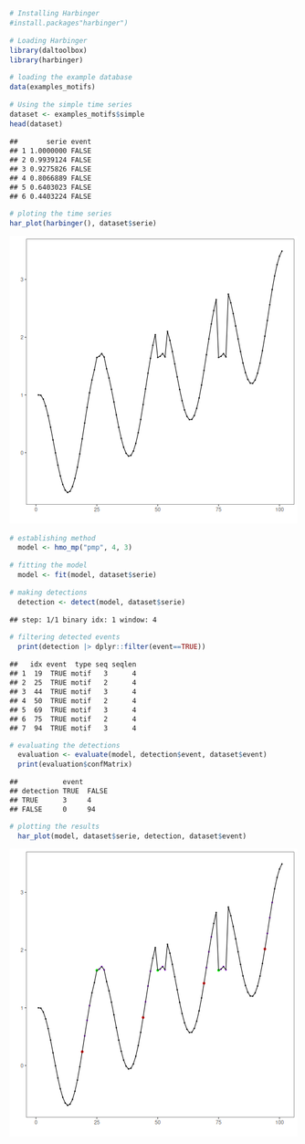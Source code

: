 
``` r
# Installing Harbinger
#install.packages"harbinger")
```


``` r
# Loading Harbinger
library(daltoolbox)
library(harbinger) 
```


``` r
# loading the example database
data(examples_motifs)
```


``` r
# Using the simple time series
dataset <- examples_motifs$simple
head(dataset)
```

```
##       serie event
## 1 1.0000000 FALSE
## 2 0.9939124 FALSE
## 3 0.9275826 FALSE
## 4 0.8066889 FALSE
## 5 0.6403023 FALSE
## 6 0.4403224 FALSE
```


``` r
# ploting the time series
har_plot(harbinger(), dataset$serie)
```

![plot of chunk unnamed-chunk-5](fig/hmo_mp_pmp/unnamed-chunk-5-1.png)


``` r
# establishing method 
  model <- hmo_mp("pmp", 4, 3)
```


``` r
# fitting the model
  model <- fit(model, dataset$serie)
```


``` r
# making detections
  detection <- detect(model, dataset$serie)
```

```
## step: 1/1 binary idx: 1 window: 4
```


``` r
# filtering detected events
  print(detection |> dplyr::filter(event==TRUE))
```

```
##   idx event  type seq seqlen
## 1  19  TRUE motif   3      4
## 2  25  TRUE motif   2      4
## 3  44  TRUE motif   3      4
## 4  50  TRUE motif   2      4
## 5  69  TRUE motif   3      4
## 6  75  TRUE motif   2      4
## 7  94  TRUE motif   3      4
```


``` r
# evaluating the detections
  evaluation <- evaluate(model, detection$event, dataset$event)
  print(evaluation$confMatrix)
```

```
##           event      
## detection TRUE  FALSE
## TRUE      3     4    
## FALSE     0     94
```


``` r
# plotting the results
  har_plot(model, dataset$serie, detection, dataset$event)
```

![plot of chunk unnamed-chunk-11](fig/hmo_mp_pmp/unnamed-chunk-11-1.png)

